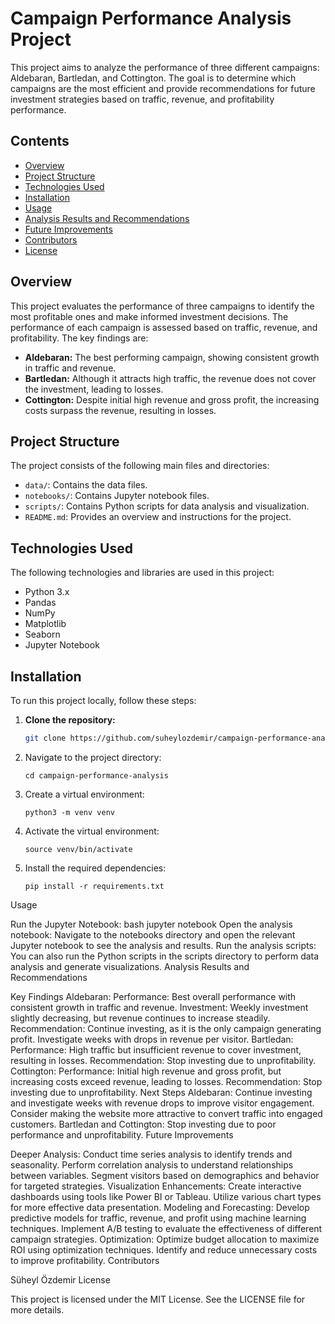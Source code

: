 # Campaign Performance Analysis Project

This project aims to analyze the performance of three different campaigns: Aldebaran, Bartledan, and Cottington. The goal is to determine which campaigns are the most efficient and provide recommendations for future investment strategies based on traffic, revenue, and profitability performance.

## Contents

- [Overview](#overview)
- [Project Structure](#project-structure)
- [Technologies Used](#technologies-used)
- [Installation](#installation)
- [Usage](#usage)
- [Analysis Results and Recommendations](#analysis-results-and-recommendations)
- [Future Improvements](#future-improvements)
- [Contributors](#contributors)
- [License](#license)

## Overview

This project evaluates the performance of three campaigns to identify the most profitable ones and make informed investment decisions. The performance of each campaign is assessed based on traffic, revenue, and profitability. The key findings are:

- **Aldebaran:** The best performing campaign, showing consistent growth in traffic and revenue.
- **Bartledan:** Although it attracts high traffic, the revenue does not cover the investment, leading to losses.
- **Cottington:** Despite initial high revenue and gross profit, the increasing costs surpass the revenue, resulting in losses.

## Project Structure

The project consists of the following main files and directories:

- `data/`: Contains the data files.
- `notebooks/`: Contains Jupyter notebook files.
- `scripts/`: Contains Python scripts for data analysis and visualization.
- `README.md`: Provides an overview and instructions for the project.

## Technologies Used

The following technologies and libraries are used in this project:

- Python 3.x
- Pandas
- NumPy
- Matplotlib
- Seaborn
- Jupyter Notebook

## Installation

To run this project locally, follow these steps:

1. **Clone the repository:**

   ```bash
   git clone https://github.com/suheylozdemir/campaign-performance-analysis.git

2. Navigate to the project directory:
    ```
    cd campaign-performance-analysis

4. Create a virtual environment:
   ```
   python3 -m venv venv

5. Activate the virtual environment:
   ```
   source venv/bin/activate

6. Install the required dependencies:
   ```
   pip install -r requirements.txt

Usage

Run the Jupyter Notebook:
bash
jupyter notebook
Open the analysis notebook:
Navigate to the notebooks directory and open the relevant Jupyter notebook to see the analysis and results.
Run the analysis scripts:
You can also run the Python scripts in the scripts directory to perform data analysis and generate visualizations.
Analysis Results and Recommendations

Key Findings
Aldebaran:
Performance: Best overall performance with consistent growth in traffic and revenue.
Investment: Weekly investment slightly decreasing, but revenue continues to increase steadily.
Recommendation: Continue investing, as it is the only campaign generating profit. Investigate weeks with drops in revenue per visitor.
Bartledan:
Performance: High traffic but insufficient revenue to cover investment, resulting in losses.
Recommendation: Stop investing due to unprofitability.
Cottington:
Performance: Initial high revenue and gross profit, but increasing costs exceed revenue, leading to losses.
Recommendation: Stop investing due to unprofitability.
Next Steps
Aldebaran:
Continue investing and investigate weeks with revenue drops to improve visitor engagement.
Consider making the website more attractive to convert traffic into engaged customers.
Bartledan and Cottington:
Stop investing due to poor performance and unprofitability.
Future Improvements

Deeper Analysis:
Conduct time series analysis to identify trends and seasonality.
Perform correlation analysis to understand relationships between variables.
Segment visitors based on demographics and behavior for targeted strategies.
Visualization Enhancements:
Create interactive dashboards using tools like Power BI or Tableau.
Utilize various chart types for more effective data presentation.
Modeling and Forecasting:
Develop predictive models for traffic, revenue, and profit using machine learning techniques.
Implement A/B testing to evaluate the effectiveness of different campaign strategies.
Optimization:
Optimize budget allocation to maximize ROI using optimization techniques.
Identify and reduce unnecessary costs to improve profitability.
Contributors

Süheyl Özdemir
License

This project is licensed under the MIT License. See the LICENSE file for more details.
